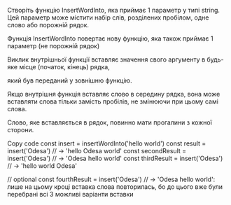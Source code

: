 

Створіть функцію InsertWordInto, яка приймає 1 параметр у типі string. 
Цей параметр може містити набір слів, 
розділених пробілом, одне слово або порожній рядок.

Функція InsertWordInto повертає нову функцію, яка також приймає 1 параметр (не порожній рядок)

Виклик внутрішньої функції вставляє значення свого аргументу в будь-яке місце (початок, кінець) рядка,

який був переданий у зовнішню функцію.

Якщо внутрішня функція вставляє слово в середину рядка, вона може вставляти слова тільки замість пробілів,
не змінюючи при цьому самі слова.

Слово, яке вставляється в рядок, повинно мати прогалини з кожної сторони.

Copy code
const insert = insertWordInto('hello world')
const result = insert('Odesa') // -> 'hello Odesa world'
const secondResult = insert('Odesa') // -> 'Odesa hello world'
const thirdResult = insert('Odesa') // -> 'hello world Odesa'

// optional
const fourthResult = insert('Odesa') // -> 'Odesa hello world': лише на цьому кроці
вставка слова повторилась, бо до цього вже були перебрані всі 3 можливі варіанти вставки
